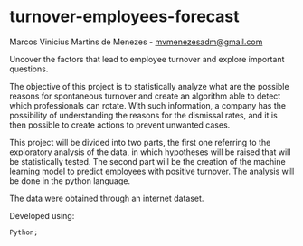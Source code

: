 # turnover-employees-forecast
Marcos Vinicius Martins de Menezes - mvmenezesadm@gmail.com

Uncover the factors that lead to employee turnover and explore important questions. 

The objective of this project is to statistically analyze what are the possible reasons for spontaneous turnover and create an algorithm able to detect which professionals can rotate. With such information, a company has the possibility of understanding the reasons for the dismissal rates, and it is then possible to create actions to prevent unwanted cases.

This project will be divided into two parts, the first one referring to the exploratory analysis of the data, in which hypotheses will be raised that will be statistically tested. The second part will be the creation of the machine learning model to predict employees with positive turnover. The analysis will be done in the python language.

The data were obtained through an internet dataset.

Developed using:

    Python;
